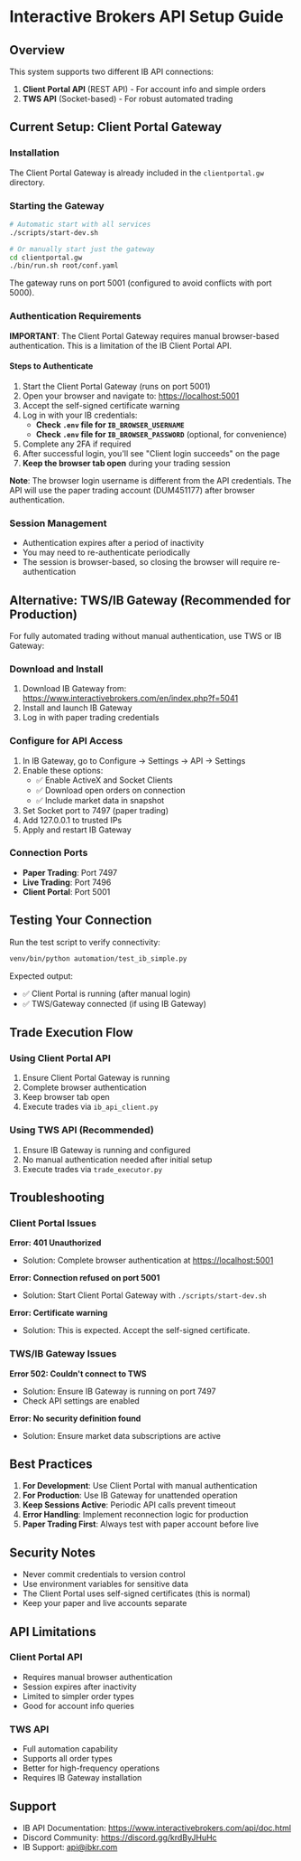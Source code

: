 # Interactive Brokers API Setup Guide

## Overview

This system supports two different IB API connections:

1. **Client Portal API** (REST API) - For account info and simple orders
2. **TWS API** (Socket-based) - For robust automated trading

## Current Setup: Client Portal Gateway

### Installation

The Client Portal Gateway is already included in the `clientportal.gw` directory.

### Starting the Gateway

```bash
# Automatic start with all services
./scripts/start-dev.sh

# Or manually start just the gateway
cd clientportal.gw
./bin/run.sh root/conf.yaml
```

The gateway runs on port 5001 (configured to avoid conflicts with port 5000).

### Authentication Requirements

**IMPORTANT**: The Client Portal Gateway requires manual browser-based authentication. This is a limitation of the IB Client Portal API.

#### Steps to Authenticate

1. Start the Client Portal Gateway (runs on port 5001)
2. Open your browser and navigate to: <https://localhost:5001>
3. Accept the self-signed certificate warning
4. Log in with your IB credentials:
   - **Check `.env` file for `IB_BROWSER_USERNAME`**
   - **Check `.env` file for `IB_BROWSER_PASSWORD`** (optional, for convenience)
5. Complete any 2FA if required
6. After successful login, you'll see "Client login succeeds" on the page
7. **Keep the browser tab open** during your trading session

**Note**: The browser login username is different from the API credentials. The API will use the paper trading account (DUM451177) after browser authentication.

### Session Management

- Authentication expires after a period of inactivity
- You may need to re-authenticate periodically
- The session is browser-based, so closing the browser will require re-authentication

## Alternative: TWS/IB Gateway (Recommended for Production)

For fully automated trading without manual authentication, use TWS or IB Gateway:

### Download and Install

1. Download IB Gateway from: <https://www.interactivebrokers.com/en/index.php?f=5041>
2. Install and launch IB Gateway
3. Log in with paper trading credentials

### Configure for API Access

1. In IB Gateway, go to Configure → Settings → API → Settings
2. Enable these options:
   - ✅ Enable ActiveX and Socket Clients
   - ✅ Download open orders on connection
   - ✅ Include market data in snapshot
3. Set Socket port to 7497 (paper trading)
4. Add 127.0.0.1 to trusted IPs
5. Apply and restart IB Gateway

### Connection Ports

- **Paper Trading**: Port 7497
- **Live Trading**: Port 7496
- **Client Portal**: Port 5001

## Testing Your Connection

Run the test script to verify connectivity:

```bash
venv/bin/python automation/test_ib_simple.py
```

Expected output:

- ✅ Client Portal is running (after manual login)
- ✅ TWS/Gateway connected (if using IB Gateway)

## Trade Execution Flow

### Using Client Portal API

1. Ensure Client Portal Gateway is running
2. Complete browser authentication
3. Keep browser tab open
4. Execute trades via `ib_api_client.py`

### Using TWS API (Recommended)

1. Ensure IB Gateway is running and configured
2. No manual authentication needed after initial setup
3. Execute trades via `trade_executor.py`

## Troubleshooting

### Client Portal Issues

**Error: 401 Unauthorized**

- Solution: Complete browser authentication at <https://localhost:5001>

**Error: Connection refused on port 5001**

- Solution: Start Client Portal Gateway with `./scripts/start-dev.sh`

**Error: Certificate warning**

- Solution: This is expected. Accept the self-signed certificate.

### TWS/IB Gateway Issues

**Error 502: Couldn't connect to TWS**

- Solution: Ensure IB Gateway is running on port 7497
- Check API settings are enabled

**Error: No security definition found**

- Solution: Ensure market data subscriptions are active

## Best Practices

1. **For Development**: Use Client Portal with manual authentication
2. **For Production**: Use IB Gateway for unattended operation
3. **Keep Sessions Active**: Periodic API calls prevent timeout
4. **Error Handling**: Implement reconnection logic for production
5. **Paper Trading First**: Always test with paper account before live

## Security Notes

- Never commit credentials to version control
- Use environment variables for sensitive data
- The Client Portal uses self-signed certificates (this is normal)
- Keep your paper and live accounts separate

## API Limitations

### Client Portal API

- Requires manual browser authentication
- Session expires after inactivity
- Limited to simpler order types
- Good for account info queries

### TWS API

- Full automation capability
- Supports all order types
- Better for high-frequency operations
- Requires IB Gateway installation

## Support

- IB API Documentation: <https://www.interactivebrokers.com/api/doc.html>
- Discord Community: <https://discord.gg/krdByJHuHc>
- IB Support: <api@ibkr.com>
